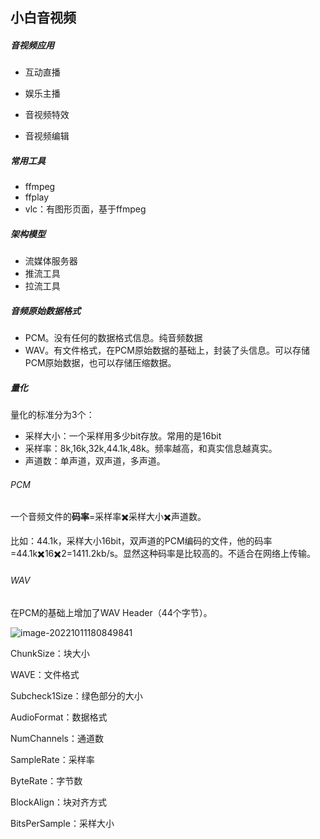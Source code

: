 ## 小白音视频

##### 音视频应用

* 互动直播

* 娱乐主播
* 音视频特效
* 音视频编辑

##### 常用工具

* ffmpeg
* ffplay
* vlc：有图形页面，基于ffmpeg

##### 架构模型

* 流媒体服务器
* 推流工具
* 拉流工具

##### 音频原始数据格式

* PCM。没有任何的数据格式信息。纯音频数据
* WAV。有文件格式，在PCM原始数据的基础上，封装了头信息。可以存储PCM原始数据，也可以存储压缩数据。

##### 量化

量化的标准分为3个：

* 采样大小：一个采样用多少bit存放。常用的是16bit
* 采样率：8k,16k,32k,44.1k,48k。频率越高，和真实信息越真实。
* 声道数：单声道，双声道，多声道。

###### PCM

一个音频文件的**码率**=采样率✖️采样大小✖️声道数。

比如：44.1k，采样大小16bit，双声道的PCM编码的文件，他的码率=44.1k✖️16✖️2=1411.2kb/s。显然这种码率是比较高的。不适合在网络上传输。

###### WAV

在PCM的基础上增加了WAV Header（44个字节）。

![image-20221011180849841](http://cdn.qiniu.kailaisii.com/typora/image-20221011180849841.png)

ChunkSize：块大小

WAVE：文件格式

Subcheck1Size：绿色部分的大小

AudioFormat：数据格式

NumChannels：通道数

SampleRate：采样率

ByteRate：字节数

BlockAlign：块对齐方式

BitsPerSample：采样大小
